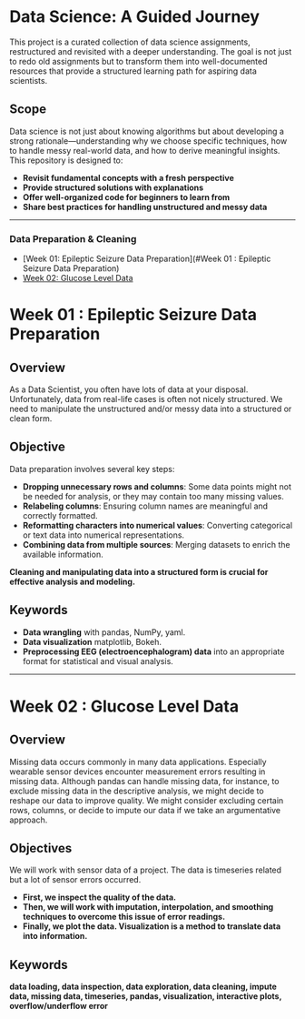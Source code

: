 # Data Science: A Guided Journey

This project is a curated collection of data science assignments, restructured and revisited with a deeper understanding. The goal is not just to redo old assignments but to transform them into well-documented resources that provide a structured learning path for aspiring data scientists.

## Scope
Data science is not just about knowing algorithms but about developing a strong rationale—understanding why we choose specific techniques, how to handle messy real-world data, and how to derive meaningful insights. This repository is designed to:

- **Revisit fundamental concepts with a fresh perspective**
- **Provide structured solutions with explanations**
- **Offer well-organized code for beginners to learn from**
- **Share best practices for handling unstructured and messy data**

---

### **Data Preparation & Cleaning**  
- [Week 01: Epileptic Seizure Data Preparation](#Week 01 : Epileptic Seizure Data Preparation)  
- [Week 02: Glucose Level Data](#week-02-glucose-level-data)


# Week 01 : Epileptic Seizure Data Preparation


## Overview
As a Data Scientist, you often have lots of data at your disposal. Unfortunately, data from real-life cases is often not nicely structured. We need to manipulate the unstructured and/or messy data into a structured or clean form.

## Objective
Data preparation involves several key steps:
- **Dropping unnecessary rows and columns**: Some data points might not be needed for analysis, or they may contain too many missing values.
- **Relabeling columns**: Ensuring column names are meaningful and correctly formatted.
- **Reformatting characters into numerical values**: Converting categorical or text data into numerical representations.
- **Combining data from multiple sources**: Merging datasets to enrich the available information.

**Cleaning and manipulating data into a structured form is crucial for effective analysis and modeling.**

## Keywords
- **Data wrangling** with pandas, NumPy, yaml.
- **Data visualization** matplotlib, Bokeh.
- **Preprocessing EEG (electroencephalogram) data** into an appropriate format for statistical and visual analysis.

---

# Week 02 : Glucose Level Data

## Overview
Missing data occurs commonly in many data applications. Especially wearable sensor devices encounter measurement errors resulting in missing data. Although pandas can handle missing data, for instance, to exclude missing data in the descriptive analysis, we might decide to reshape our data to improve quality. We might consider excluding certain rows, columns, or decide to impute our data if we take an argumentative approach.

## Objectives
We will work with sensor data of a project. The data is timeseries related but a lot of sensor errors occurred.
- **First, we inspect the quality of the data.**
- **Then, we will work with imputation, interpolation, and smoothing techniques to overcome this issue of error readings.**
- **Finally, we plot the data. Visualization is a method to translate data into information.**

## Keywords
**data loading, data inspection, data exploration, data cleaning, impute data, missing data, timeseries, pandas, visualization, interactive plots, overflow/underflow error**
